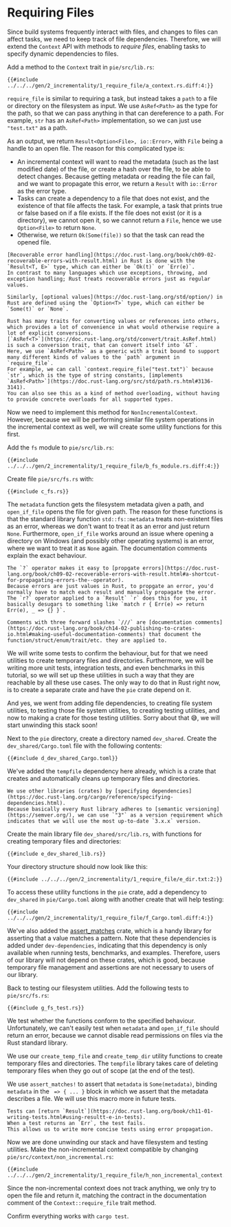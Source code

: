 # Requiring Files

Since build systems frequently interact with files, and changes to files can affect tasks, we need to keep track of file dependencies.
Therefore, we will extend the `Context` API with methods to *require files*, enabling tasks to specify dynamic dependencies to files.

Add a method to the `Context` trait in `pie/src/lib.rs`:

```rust,customdiff
{{#include ../../../gen/2_incrementality/1_require_file/a_context.rs.diff:4:}}
```

`require_file` is similar to requiring a task, but instead takes a `path` to a file or directory on the filesystem as input.
We use `AsRef<Path>` as the type for the path, so that we can pass anything in that can dereference to a path.
For example, `str` has an `AsRef<Path>` implementation, so we can just use `"test.txt"` as a path.

As an output, we return `Result<Option<File>, io::Error>`, with `File` being a handle to an open file.
The reason for this complicated type is:

* An incremental context will want to read the metadata (such as the last modified date) of the file, or create a hash over the file, to be able to detect changes. Because getting metadata or reading the file can fail, and we want to propagate this error, we return a `Result` with `io::Error` as the error type.
* Tasks can create a dependency to a file that does not exist, and the existence of that file affects the task. For example, a task that prints true or false based on if a file exists. If the file does not exist (or it is a directory), we cannot open it, so we cannot return a `File`, hence we use `Option<File>` to return `None`.
* Otherwise, we return `Ok(Some(file))` so that the task can read the opened file.

```admonish info title="Rust Help" collapsible=true
[Recoverable error handling](https://doc.rust-lang.org/book/ch09-02-recoverable-errors-with-result.html) in Rust is done with the `Result<T, E>` type, which can either be `Ok(t)` or `Err(e)`.
In contrast to many languages which use exceptions, throwing, and exception handling; Rust treats recoverable errors just as regular values.

Similarly, [optional values](https://doc.rust-lang.org/std/option/) in Rust are defined using the `Option<T>` type, which can either be `Some(t)` or `None`.

Rust has many traits for converting values or references into others, which provides a lot of convenience in what would otherwise require a lot of explicit conversions.
[`AsRef<T>`](https://doc.rust-lang.org/std/convert/trait.AsRef.html) is such a conversion trait, that can convert itself into `&T`. 
Here, we use `AsRef<Path>` as a generic with a trait bound to support many different kinds of values to the `path` argument in `require_file`.
For example, we can call `context.require_file("test.txt")` because `str`, which is the type of string constants, [implements `AsRef<Path>`](https://doc.rust-lang.org/src/std/path.rs.html#3136-3141).
You can also see this as a kind of method overloading, without having to provide concrete overloads for all supported types.
```

Now we need to implement this method for `NonIncrementalContext`.
However, because we will be performing similar file system operations in the incremental context as well, we will create some utility functions for this first.

Add the `fs` module to `pie/src/lib.rs`:

```rust,customdiff
{{#include ../../../gen/2_incrementality/1_require_file/b_fs_module.rs.diff:4:}}
```

Create file `pie/src/fs.rs` with:

```rust,
{{#include c_fs.rs}}
```

The `metadata` function gets the filesystem metadata given a path, and `open_if_file` opens the file for given path.
The reason for these functions is that the standard library function `std::fs::metadata` treats non-existent files as an error, whereas we don't want to treat it as an error and just return `None`.
Furthermore, `open_if_file` works around an issue where opening a directory on Windows (and possibly other operating systems) is an error, where we want to treat it as `None` again.
The documentation comments explain the exact behaviour.

```admonish info title="Rust Help" collapsible=true
The `?` operator makes it easy to [propgate errors](https://doc.rust-lang.org/book/ch09-02-recoverable-errors-with-result.html#a-shortcut-for-propagating-errors-the--operator).
Because errors are just values in Rust, to propgate an error, you'd normally have to match each result and manually propagate the error.
The `r?` operator applied to a `Result` `r` does this for you, it basically desugars to something like `match r { Err(e) => return Err(e), _ => {} }`.

Comments with three forward slashes `///` are [documentation comments](https://doc.rust-lang.org/book/ch14-02-publishing-to-crates-io.html#making-useful-documentation-comments) that document the function/struct/enum/trait/etc. they are applied to.
```

We will write some tests to confirm the behaviour, but for that we need utilities to create temporary files and directories.
Furthermore, we will be writing more unit tests, integration tests, and even benchmarks in this tutorial, so we will set up these utilities in such a way that they are reachable by all these use cases.
The only way to do that in Rust right now, is to create a separate crate and have the `pie` crate depend on it.

And yes, we went from adding file dependencies, to creating file system utilities, to testing those file system utilities, to creating testing utilities, and now to making a crate for those testing utilities.
Sorry about that 😅, we will start unwinding this stack soon!

Next to the `pie` directory, create a directory named `dev_shared`.
Create the `dev_shared/Cargo.toml` file with the following contents:

```toml,
{{#include d_dev_shared_Cargo.toml}}
```

We've added the `tempfile` dependency here already, which is a crate that creates and automatically cleans up temporary files and directories.

```admonish info title="Rust Help" collapsible=true
We use other libraries (crates) by [specifying dependencies](https://doc.rust-lang.org/cargo/reference/specifying-dependencies.html).
Because basically every Rust library adheres to [semantic versioning](https://semver.org/), we can use `"3"` as a version requirement which indicates that we will use the most up-to-date `3.x.x` version.
```

Create the main library file `dev_shared/src/lib.rs`, with functions for creating temporary files and directories:

```rust,
{{#include e_dev_shared_lib.rs}}
```

Your directory structure should now look like this:

```
{{#include ../../../gen/2_incrementality/1_require_file/e_dir.txt:2:}}
```

To access these utility functions in the `pie` crate, add a dependency to `dev_shared` in `pie/Cargo.toml` along with another create that will help testing:

```toml,customdiff,
{{#include ../../../gen/2_incrementality/1_require_file/f_Cargo.toml.diff:4:}}
```

We've also added the [assert_matches](https://crates.io/crates/assert_matches) crate, which is a handy library for asserting that a value matches a pattern.
Note that these dependencies is added under `dev-dependencies`, indicating that this dependency is only available when running tests, benchmarks, and examples.
Therefore, users of our library will not depend on these crates, which is good, because temporary file management and assertions are not necessary to users of our library.

Back to testing our filesystem utilities.
Add the following tests to `pie/src/fs.rs`:

```rust,
{{#include g_fs_test.rs}}
```

We test whether the functions conform to the specified behaviour.
Unfortunately, we can't easily test when `metadata` and `open_if_file` should return an error, because we cannot disable read permissions on files via the Rust standard library.

We use our `create_temp_file` and `create_temp_dir` utility functions to create temporary files and directories.
The `tempfile` library takes care of deleting temporary files when they go out of scope (at the end of the test).

We use `assert_matches!` to assert that `metadata` is `Some(metadata)`, binding `metadata` in the ` => { ... }` block in which we assert that the metadata describes a file.
We will use this macro more in future tests.

```admonish info title="Rust Help" collapsible=true
Tests can [return `Result`](https://doc.rust-lang.org/book/ch11-01-writing-tests.html#using-resultt-e-in-tests).
When a test returns an `Err`, the test fails.
This allows us to write more concise tests using error propagation.
```

Now we are done unwinding our stack and have filesystem and testing utilities.
Make the non-incremental context compatible by changing `pie/src/context/non_incremental.rs`:

```rust,customdiff
{{#include ../../../gen/2_incrementality/1_require_file/h_non_incremental_context.rs.diff:4:}}
```

Since the non-incremental context does not track anything, we only try to open the file and return it, matching the contract in the documentation comment of the `Context::require_file` trait method.

Confirm everything works with `cargo test`.
